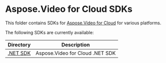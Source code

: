 # Aspose.Video for Cloud SDKs
This folder contains SDKs for [Aspose.Video for Cloud](https://products.aspose.cloud/video/cloud) for various platforms.

The following SDKs are currently available:

Directory | Description
--------- | -----------
[.NET SDK](NET) | Aspose.Video for Cloud .NET SDK
